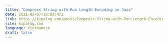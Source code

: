 ```yaml
---
title: "Compress String with Run Length Encoding in Java"
date: 2021-05-07T16:03:47Z
link: https://kipalog.com/posts/Compress-String-with-Run-Length-Encoding-in-Java?utm_medium=RSS&utm_source=news.12bit.vn
site: kipalog.com
language: Vietnamese
draft: false
---
```


